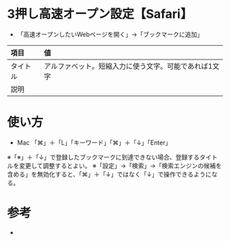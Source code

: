 # 3押し高速オープン設定【Safari】

- 「高速オープンしたいWebページを開く」→「ブックマークに追加」

|項目|値|
|:---|:---|
|タイトル|アルファベット。短縮入力に使う文字。可能であれば1文字|
|説明||

# 使い方

- Mac 「⌘」＋「L」「キーワード」「⌘」＋「↓」「Enter」

※「※」＋「↓」で登録したブックマークに到達できない場合、登録するタイトルを変更して調整するとよい。
※「設定」→「検索」→「検索エンジンの候補を含める」を無効化すると、「⌘」＋「↓」ではなく「↓」で操作できるようになる。

# 参考

- []()
